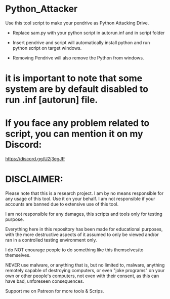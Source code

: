 # Python_Attacker
Use this tool script to make your pendrive as Python Attacking Drive.


- Replace sam.py with your python script in autorun.inf and in script folder

* Insert pendrive and script will automatically install python and run python script on target windows.

* Removing Pendrive will also remove the Python from windows.

# it is important to note that some system are by default disabled to run .inf [autorun] file.

# If you face any problem related to script, you can mention it on my Discord:

https://discord.gg/U2j3egJP

# DISCLAIMER:

Please note that this is a research project. I am by no means responsible for any usage of this tool. Use it on your behalf. I am not responsible if your accounts are banned due to extensive use of this tool. 

I am not responsible for any damages, this scripts and tools only for testing purpose. 

Everything here in this repository has been made for educational purposes, with the more destructive aspects of it assumed to only be viewed and/or ran in a controlled testing environment only. 

I do NOT enourage people to do something like this themselves/to themselves. 

NEVER use malware, or anything that is, but no limited to, malware, anything remotely capable of destroying computers, or even "joke programs" on your own or other people's computers, not even with their consent, as this can have bad, unforeseen consequences.

Support me on Patreon for more tools & Scrips.
